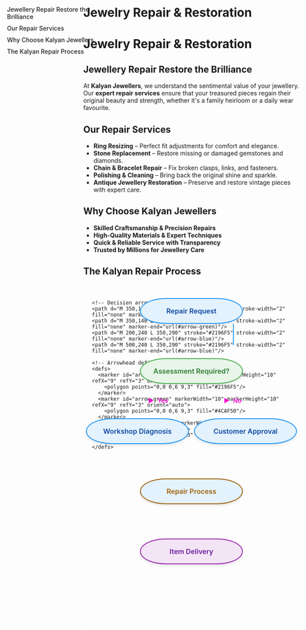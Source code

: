 
# Jewelry Repair & Restoration


<style>
:root {
  --sidebar-text-light: #222;
  --sidebar-text-dark: #f5f5f5;
}

.sidebar {
  position: fixed;
  top: 60px;
  left: 30px;
  width: 220px;
  background-color: transparent; /* Fully transparent */
  padding: 20px;
  border-radius: 12px;
  z-index: 900;
  transition: color 0.3s ease;
}

.sidebar a {
  display: block;
  margin: 10px 0;
  color: var(--sidebar-text-light);
  text-decoration: none;
  font-weight: 500;
  transition: color 0.3s ease;
}

[data-md-color-scheme="slate"] .sidebar a {
  color: var(--sidebar-text-dark);
}

.sidebar a:hover {
  color: var(--md-accent-fg-color);
}

.content {
  margin-left: 250px;
}
</style>

<div class="sidebar">
  <a href="#jewellery-repair-restore-the-brilliance">Jewellery Repair Restore the Brilliance</a>
  <a href="#our-repair-services">Our Repair Services</a>
  <a href="#why-choose-kalyan-jewellers">Why Choose Kalyan Jewellers</a>
  <a href="#the-kalyan-repair-process">The Kalyan Repair Process</a>
</div>

# **Jewelry Repair & Restoration**

## **Jewellery Repair Restore the Brilliance**  

At **Kalyan Jewellers**, we understand the sentimental value of your jewellery. Our **expert repair services** ensure that your treasured pieces regain their original beauty and strength, whether it's a family heirloom or a daily wear favourite.  

## **Our Repair Services**  

- **Ring Resizing** – Perfect fit adjustments for comfort and elegance.  
- **Stone Replacement** – Restore missing or damaged gemstones and diamonds.  
- **Chain & Bracelet Repair** – Fix broken clasps, links, and fasteners.  
- **Polishing & Cleaning** – Bring back the original shine and sparkle.  
- **Antique Jewellery Restoration** – Preserve and restore vintage pieces with expert care.  

## **Why Choose Kalyan Jewellers**  

- **Skilled Craftsmanship & Precision Repairs**  
- **High-Quality Materials & Expert Techniques**  
- **Quick & Reliable Service with Transparency**  
- **Trusted by Millions for Jewellery Care**  



## **The Kalyan Repair Process**

<div style="max-width: 700px; margin: 20px auto; position: relative; height: 750px; background: rgba(255,255,255,0.1); backdrop-filter: blur(5px); border-radius: 8px; padding: 20px;">

  <!-- SVG Arrows for All Connections -->
  <svg width="100%" height="100%" style="position: absolute; top: 0; left: 0; z-index: 0;">
    <!-- Main vertical arrows -->
    <path d="M 350,90 L 350,140" stroke="#2196F5" stroke-width="2" fill="none" marker-end="url(#arrow-blue)"/>
    <path d="M 350,190 L 350,240" stroke="#2196F5" stroke-width="2" fill="none" marker-end="url(#arrow-blue)"/>
    <path d="M 350,340 L 350,390" stroke="#2196F5" stroke-width="2" fill="none" marker-end="url(#arrow-blue)"/>
    <path d="M 350,440 L 350,490" stroke="#9C27B0" stroke-width="2" fill="none" marker-end="url(#arrow-purple)"/>
    
    <!-- Decision arrows -->
    <path d="M 350,140 L 200,190" stroke="#4CAF50" stroke-width="2" fill="none" marker-end="url(#arrow-green)"/>
    <path d="M 350,140 L 500,190" stroke="#4CAF50" stroke-width="2" fill="none" marker-end="url(#arrow-green)"/>
    <path d="M 200,240 L 350,290" stroke="#2196F5" stroke-width="2" fill="none" marker-end="url(#arrow-blue)"/>
    <path d="M 500,240 L 350,290" stroke="#2196F5" stroke-width="2" fill="none" marker-end="url(#arrow-blue)"/>
    
    <!-- Arrowhead definitions -->
    <defs>
      <marker id="arrow-blue" markerWidth="10" markerHeight="10" refX="9" refY="3" orient="auto">
        <polygon points="0,0 0,6 9,3" fill="#2196F5"/>
      </marker>
      <marker id="arrow-green" markerWidth="10" markerHeight="10" refX="9" refY="3" orient="auto">
        <polygon points="0,0 0,6 9,3" fill="#4CAF50"/>
      </marker>
      <marker id="arrow-purple" markerWidth="10" markerHeight="10" refX="9" refY="3" orient="auto">
        <polygon points="0,0 0,6 9,3" fill="#9C27B0"/>
      </marker>
    </defs>
  </svg>

  <!-- All Process Nodes with Oval Shapes -->
  <div style="position: absolute; top: 30px; left: 50%; transform: translateX(-50%); width: 200px; padding: 18px; background: #E3F2FD; border-radius: 100px/50px; border: 2px solid #2196F5; text-align: center; box-shadow: 0 3px 6px rgba(0,0,0,0.1);">
    <div style="font-size: 16px; font-weight: 600; color: #0D47A1;">Repair Request</div>
  </div>

  <div style="position: absolute; top: 170px; left: 50%; transform: translateX(-50%); width: 200px; padding: 18px; background: #E8F5E9; border-radius: 100px/50px; border: 2px solid #4CAF50; text-align: center; box-shadow: 0 3px 6px rgba(0,0,0,0.1);">
    <div style="font-size: 16px; font-weight: 600; color: #2E7D32;">Assessment Required?</div>
  </div>

  <div style="position: absolute; top: 310px; left: 25%; transform: translateX(-50%); width: 200px; padding: 18px; background: #E3F2FD; border-radius: 100px/50px; border: 2px solid #2196F5; text-align: center; box-shadow: 0 3px 6px rgba(0,0,0,0.1);">
    <div style="font-size: 16px; font-weight: 600; color: #0D47A1;">Workshop Diagnosis</div>
  </div>

  <div style="position: absolute; top: 310px; left: 75%; transform: translateX(-50%); width: 200px; padding: 18px; background: #E3F2FD; border-radius: 100px/50px; border: 2px solid #2196F5; text-align: center; box-shadow: 0 3px 6px rgba(0,0,0,0.1);">
    <div style="font-size: 16px; font-weight: 600; color: #0D47A1;">Customer Approval</div>
  </div>

  <div style="position: absolute; top: 450px; left: 50%; transform: translateX(-50%); width: 200px; padding: 18px; background: #E3F2FD; border-radius: 100px/50px; border: 2px solid rgb(161, 97, 13); text-align: center; box-shadow: 0 3px 6px rgba(0,0,0,0.1);">
    <div style="font-size: 16px; font-weight: 600; color:rgb(161, 97, 13);">Repair Process</div>
  </div>

  <div style="position: absolute; top: 590px; left: 50%; transform: translateX(-50%); width: 200px; padding: 18px; background: #F3E5F5; border-radius: 100px/50px; border: 2px solid #9C27B0; text-align: center; box-shadow: 0 3px 6px rgba(0,0,0,0.1);">
    <div style="font-size: 16px; font-weight: 600; color: #6A1B9A;">Item Delivery</div>
  </div>

  <!-- Decision Labels with Arrows -->
  <div style="position: absolute; top: 260px; left: 30%; color:rgb(241, 10, 207); font-weight: 600; font-size: 14px;">
    <span style="margin-right: 5px;">▶</span> Yes
  </div>
  <div style="position: absolute; top: 260px; left: 65%; color:rgb(241, 10, 207); font-weight: 600; font-size: 14px;">
    <span style="margin-right: 5px;">▶</span> No
  </div>
</div>

<style>
/* Slide and highlight heading on hover */
h1:hover,
h2:hover,
h3:hover,
h4:hover,
h5:hover,
h6:hover {
  transform: translateX(4px); /* Slide effect */
  
  transition: all 0.3s ease-in-out;
  cursor: pointer;
  padding-inline: 4px;
  border-radius: 4px;
}
</style>